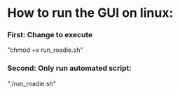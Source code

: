 # How to run the GUI on linux:


### First: Change to execute 

"chmod +x run_roadie.sh"



### Second: Only run automated script: 

"./run_roadie.sh"

